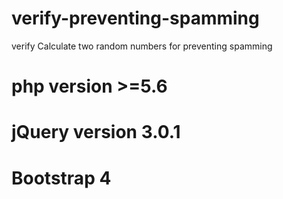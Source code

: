 # verify-preventing-spamming
verify Calculate two random numbers for preventing spamming
# php version >=5.6
# jQuery version 3.0.1
# Bootstrap 4
